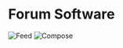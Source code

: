 # Forum Software
![Feed](https://i.ibb.co/n3pzRvF/image.png)
![Compose](https://i.ibb.co/gzNz6zk/compose.png)
